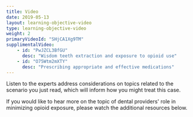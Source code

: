 ```yaml
---
title: Video 
date: 2019-05-13
layout: learning-objective-video
type: learning-objective-video
weight: 2
primaryVideoId: "SHjCA1Xg9TM"
supplimentalVideo:
    - id: "PwJZCL3BfGU"
      desc: "Wisdom teeth extraction and exposure to opioid use"
    - id: "O75Wtm2mXTY"
      desc: "Prescribing appropriate and effective medications"
---
```

Listen to the experts address considerations on topics related to the scenario you just read, which will inform how you might treat this case.

If you would like to hear more on the topic of dental providers' role in minimizing opioid exposure, please watch the additional resources below.

